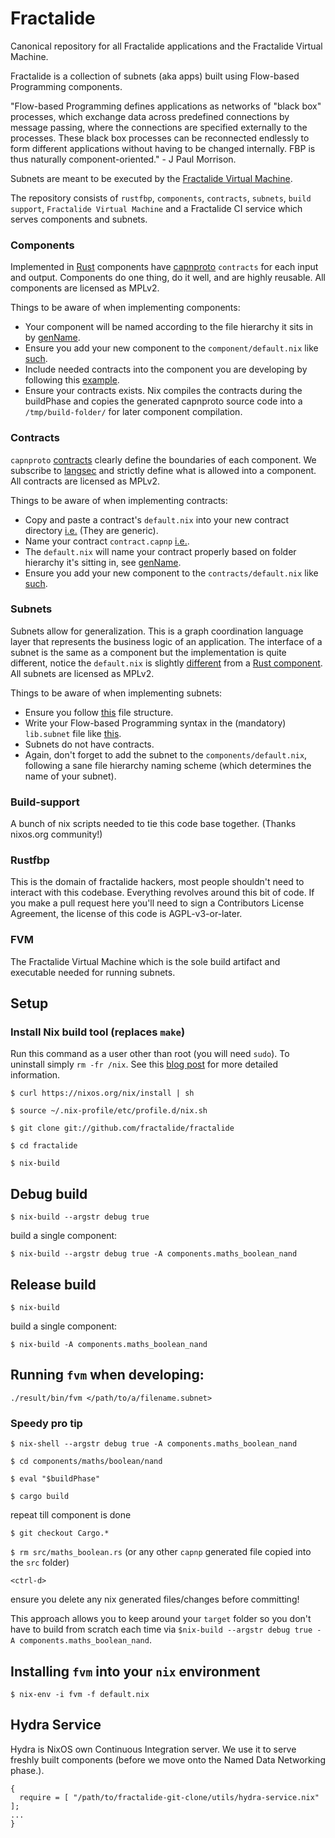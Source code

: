# Fractalide

Canonical repository for all Fractalide applications and the Fractalide Virtual Machine.

Fractalide is a collection of subnets (aka apps) built using Flow-based Programming components.

"Flow-based Programming defines applications as networks of "black box" processes, which exchange data across predefined connections by message passing, where the connections are specified externally to the processes. These black box processes can be reconnected endlessly to form different applications without having to be changed internally. FBP is thus naturally component-oriented." - J Paul Morrison.

Subnets are meant to be executed by the [Fractalide Virtual Machine](https://github.com/fractalide/fractalide/tree/master/fvm).

The repository consists of `rustfbp`, `components`, `contracts`, `subnets`, `build support`, `Fractalide Virtual Machine` and a Fractalide CI service which serves components and subnets.

### Components
Implemented in [Rust](https://www.rust-lang.org/) components have [capnproto](https://capnproto.org/) `contracts` for each input and output. Components do one thing, do it well, and are highly reusable. All components are licensed as MPLv2.

Things to be aware of when implementing components:
* Your component will be named according to the file hierarchy it sits in by [genName](https://github.com/fractalide/fractalide/blob/master/components/development/parser/fbp/lexical/default.nix#L4).
* Ensure you add your new component to the `component/default.nix` like [such](https://github.com/fractalide/fractalide/blob/master/components/default.nix#L7).
* Include needed contracts into the component you are developing by following this [example](https://github.com/fractalide/fractalide/blob/master/components/development/parser/fbp/lexical/default.nix#L6).
* Ensure your contracts exists. Nix compiles the contracts during the buildPhase and copies the generated capnproto source code into a `/tmp/build-folder/` for later component compilation.

### Contracts
`capnproto` [contracts](https://github.com/fractalide/fractalide/blob/master/contracts/fbp/lexical/contract.capnp) clearly define the boundaries of each component. We subscribe to [langsec](http://langsec.org/) and strictly define what is allowed into a component. All contracts are licensed as MPLv2.

Things to be aware of when implementing contracts:
* Copy and paste a contract's `default.nix` into your new contract directory [i.e.](https://github.com/fractalide/fractalide/blob/master/contracts/fbp/lexical/default.nix) (They are generic).
* Name your contract `contract.capnp` [i.e.](https://github.com/fractalide/fractalide/tree/master/contracts/fbp/lexical).
* The `default.nix` will name your contract properly based on folder hierarchy it's sitting in, see [genName](https://github.com/fractalide/fractalide/blob/master/build-support/buildFractalideContract.nix#L4).
* Ensure you add your new component to the `contracts/default.nix` like [such](https://github.com/fractalide/fractalide/blob/master/contracts/default.nix).

### Subnets

Subnets allow for generalization. This is a graph coordination language layer that represents the business logic of an application. The interface of a subnet is the same as a component but the implementation is quite different, notice the `default.nix` is slightly [different](https://github.com/fractalide/fractalide/blob/master/components/maths/boolean/not/default.nix) from a [Rust component](https://github.com/fractalide/fractalide/blob/master/components/maths/boolean/nand/default.nix). All subnets are licensed as MPLv2.

Things to be aware of when implementing subnets:
* Ensure you follow [this](https://github.com/fractalide/fractalide/tree/master/components/maths/boolean/not) file structure.
* Write your Flow-based Programming syntax in the (mandatory) `lib.subnet` file like [this](https://github.com/fractalide/fractalide/blob/master/components/maths/boolean/not/lib.subnet).
* Subnets do not have contracts.
* Again, don't forget to add the subnet to the `components/default.nix`, following a sane file hierarchy naming scheme (which determines the name of your subnet).

### Build-support

A bunch of nix scripts needed to tie this code base together. (Thanks nixos.org community!)

### Rustfbp

This is the domain of fractalide hackers, most people shouldn't need to interact with this codebase. Everything revolves around this bit of code. If you make a pull request here you'll need to sign a Contributors License Agreement, the license of this code is AGPL-v3-or-later.

### FVM

The Fractalide Virtual Machine which is the sole build artifact and executable needed for running subnets.


## Setup

### Install Nix build tool (replaces `make`)
Run this command as a user other than root (you will need `sudo`). To uninstall simply `rm -fr /nix`. See this [blog post](https://www.domenkozar.com/2014/01/02/getting-started-with-nix-package-manager/) for more detailed information.

`$ curl https://nixos.org/nix/install | sh`

`$ source ~/.nix-profile/etc/profile.d/nix.sh`

`$ git clone git://github.com/fractalide/fractalide`

`$ cd fractalide`

`$ nix-build`

## Debug build

`$ nix-build --argstr debug true`

build a single component:

`$ nix-build --argstr debug true -A components.maths_boolean_nand`

## Release build

`$ nix-build`

build a single component:

`$ nix-build -A components.maths_boolean_nand`

## Running `fvm` when developing:

`./result/bin/fvm </path/to/a/filename.subnet>`

### Speedy pro tip

`$ nix-shell --argstr debug true -A components.maths_boolean_nand`

`$ cd components/maths/boolean/nand`

`$ eval "$buildPhase"`

`$ cargo build`

repeat till component is done

`$ git checkout Cargo.*`

`$ rm src/maths_boolean.rs` (or any other `capnp` generated file copied into the `src` folder)

`<ctrl-d>`

ensure you delete any nix generated files/changes before committing!

This approach allows you to keep around your `target` folder so you don't have to build from scratch each time via `$nix-build --argstr debug true -A components.maths_boolean_nand`.

## Installing `fvm` into your `nix` environment

`$ nix-env -i fvm -f default.nix`

## Hydra Service

Hydra is NixOS own Continuous Integration server. We use it to serve freshly built components (before we move onto the Named Data Networking phase.).

```
{
  require = [ "/path/to/fractalide-git-clone/utils/hydra-service.nix" ];
...
}
```
